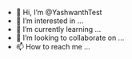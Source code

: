 - 👋 Hi, I’m @YashwanthTest
- 👀 I’m interested in ...
- 🌱 I’m currently learning ...
- 💞️ I’m looking to collaborate on ...
- 📫 How to reach me ...

<!---
YashwanthTest/YashwanthTest is a ✨ special ✨ repository because its `README.md` (this file) appears on your GitHub profile.
You can click the Preview link to take a look at your changes.
--->
